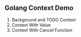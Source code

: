 ## Golang Context Demo

1. Background and TODO Context
2. Context With Value
3. Context With Cancel Function